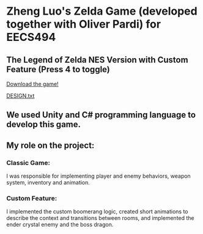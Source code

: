 # Zheng Luo's Zelda Game (developed together with Oliver Pardi) for EECS494

## The Legend of Zelda NES Version with Custom Feature (Press 4 to toggle)

[Download the game!](https://LuoZheng2002.github.io/zelda_game/zelda_game.zip "Download zelda_game.zip")

[DESIGN.txt](https://luozheng2002.github.io/zelda_game/DESIGN.txt "Download DESIGN.txt")

## We used Unity and C# programming language to develop this game.

## My role on the project:

### Classic Game: 
I was responsible for implementing player and enemy behaviors, weapon system, inventory and animation.

### Custom Feature:
I implemented the custom boomerang logic, created short animations to describe the context and transitions between rooms, and implemented the ender crystal enemy and the boss dragon.